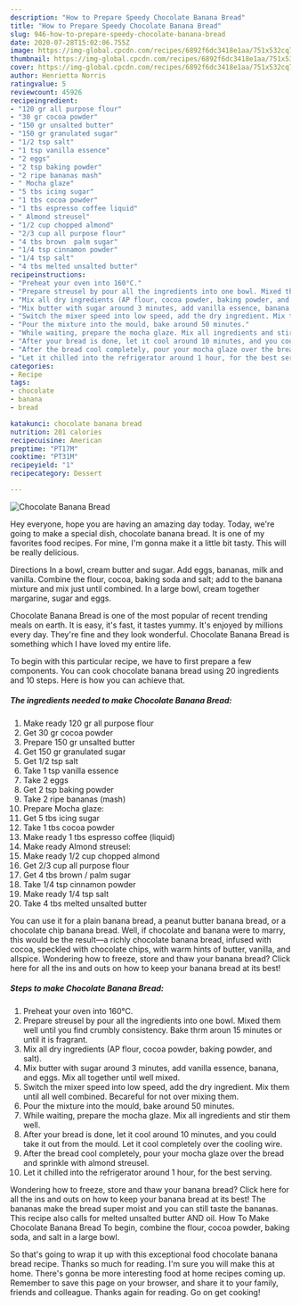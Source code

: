```yaml
---
description: "How to Prepare Speedy Chocolate Banana Bread"
title: "How to Prepare Speedy Chocolate Banana Bread"
slug: 946-how-to-prepare-speedy-chocolate-banana-bread
date: 2020-07-28T15:02:06.755Z
image: https://img-global.cpcdn.com/recipes/6892f6dc3418e1aa/751x532cq70/chocolate-banana-bread-recipe-main-photo.jpg
thumbnail: https://img-global.cpcdn.com/recipes/6892f6dc3418e1aa/751x532cq70/chocolate-banana-bread-recipe-main-photo.jpg
cover: https://img-global.cpcdn.com/recipes/6892f6dc3418e1aa/751x532cq70/chocolate-banana-bread-recipe-main-photo.jpg
author: Henrietta Norris
ratingvalue: 5
reviewcount: 45926
recipeingredient:
- "120 gr all purpose flour"
- "30 gr cocoa powder"
- "150 gr unsalted butter"
- "150 gr granulated sugar"
- "1/2 tsp salt"
- "1 tsp vanilla essence"
- "2 eggs"
- "2 tsp baking powder"
- "2 ripe bananas mash"
- " Mocha glaze"
- "5 tbs icing sugar"
- "1 tbs cocoa powder"
- "1 tbs espresso coffee liquid"
- " Almond streusel"
- "1/2 cup chopped almond"
- "2/3 cup all purpose flour"
- "4 tbs brown  palm sugar"
- "1/4 tsp cinnamon powder"
- "1/4 tsp salt"
- "4 tbs melted unsalted butter"
recipeinstructions:
- "Preheat your oven into 160°C."
- "Prepare streusel by pour all the ingredients into one bowl. Mixed them well until you find crumbly consistency. Bake thrm aroun 15 minutes or until it is fragrant."
- "Mix all dry ingredients (AP flour, cocoa powder, baking powder, and salt)."
- "Mix butter with sugar around 3 minutes, add vanilla essence, banana, and eggs. Mix all together until well mixed."
- "Switch the mixer speed into low speed, add the dry ingredient. Mix them until all well combined. Becareful for not over mixing them."
- "Pour the mixture into the mould, bake around 50 minutes."
- "While waiting, prepare the mocha glaze. Mix all ingredients and stir them well."
- "After your bread is done, let it cool around 10 minutes, and you could take it out from the mould. Let it cool completely over the cooling wire."
- "After the bread cool completely, pour your mocha glaze over the bread and sprinkle with almond streusel."
- "Let it chilled into the refrigerator around 1 hour, for the best serving."
categories:
- Recipe
tags:
- chocolate
- banana
- bread

katakunci: chocolate banana bread 
nutrition: 201 calories
recipecuisine: American
preptime: "PT17M"
cooktime: "PT31M"
recipeyield: "1"
recipecategory: Dessert

---
```



![Chocolate Banana Bread](https://img-global.cpcdn.com/recipes/6892f6dc3418e1aa/751x532cq70/chocolate-banana-bread-recipe-main-photo.jpg)

Hey everyone, hope you are having an amazing day today. Today, we're going to make a special dish, chocolate banana bread. It is one of my favorites food recipes. For mine, I'm gonna make it a little bit tasty. This will be really delicious.

Directions In a bowl, cream butter and sugar. Add eggs, bananas, milk and vanilla. Combine the flour, cocoa, baking soda and salt; add to the banana mixture and mix just until combined. In a large bowl, cream together margarine, sugar and eggs.

Chocolate Banana Bread is one of the most popular of recent trending meals on earth. It is easy, it's fast, it tastes yummy. It's enjoyed by millions every day. They're fine and they look wonderful. Chocolate Banana Bread is something which I have loved my entire life.


To begin with this particular recipe, we have to first prepare a few components. You can cook chocolate banana bread using 20 ingredients and 10 steps. Here is how you can achieve that.

<!--inarticleads1-->

##### The ingredients needed to make Chocolate Banana Bread:

1. Make ready 120 gr all purpose flour
1. Get 30 gr cocoa powder
1. Prepare 150 gr unsalted butter
1. Get 150 gr granulated sugar
1. Get 1/2 tsp salt
1. Take 1 tsp vanilla essence
1. Take 2 eggs
1. Get 2 tsp baking powder
1. Take 2 ripe bananas (mash)
1. Prepare  Mocha glaze:
1. Get 5 tbs icing sugar
1. Take 1 tbs cocoa powder
1. Make ready 1 tbs espresso coffee (liquid)
1. Make ready  Almond streusel:
1. Make ready 1/2 cup chopped almond
1. Get 2/3 cup all purpose flour
1. Get 4 tbs brown / palm sugar
1. Take 1/4 tsp cinnamon powder
1. Make ready 1/4 tsp salt
1. Take 4 tbs melted unsalted butter


You can use it for a plain banana bread, a peanut butter banana bread, or a chocolate chip banana bread. Well, if chocolate and banana were to marry, this would be the result—a richly chocolate banana bread, infused with cocoa, speckled with chocolate chips, with warm hints of butter, vanilla, and allspice. Wondering how to freeze, store and thaw your banana bread? Click here for all the ins and outs on how to keep your banana bread at its best! 

<!--inarticleads2-->

##### Steps to make Chocolate Banana Bread:

1. Preheat your oven into 160°C.
1. Prepare streusel by pour all the ingredients into one bowl. Mixed them well until you find crumbly consistency. Bake thrm aroun 15 minutes or until it is fragrant.
1. Mix all dry ingredients (AP flour, cocoa powder, baking powder, and salt).
1. Mix butter with sugar around 3 minutes, add vanilla essence, banana, and eggs. Mix all together until well mixed.
1. Switch the mixer speed into low speed, add the dry ingredient. Mix them until all well combined. Becareful for not over mixing them.
1. Pour the mixture into the mould, bake around 50 minutes.
1. While waiting, prepare the mocha glaze. Mix all ingredients and stir them well.
1. After your bread is done, let it cool around 10 minutes, and you could take it out from the mould. Let it cool completely over the cooling wire.
1. After the bread cool completely, pour your mocha glaze over the bread and sprinkle with almond streusel.
1. Let it chilled into the refrigerator around 1 hour, for the best serving.


Wondering how to freeze, store and thaw your banana bread? Click here for all the ins and outs on how to keep your banana bread at its best! The bananas make the bread super moist and you can still taste the bananas. This recipe also calls for melted unsalted butter AND oil. How To Make Chocolate Banana Bread To begin, combine the flour, cocoa powder, baking soda, and salt in a large bowl. 

So that's going to wrap it up with this exceptional food chocolate banana bread recipe. Thanks so much for reading. I'm sure you will make this at home. There's gonna be more interesting food at home recipes coming up. Remember to save this page on your browser, and share it to your family, friends and colleague. Thanks again for reading. Go on get cooking!
